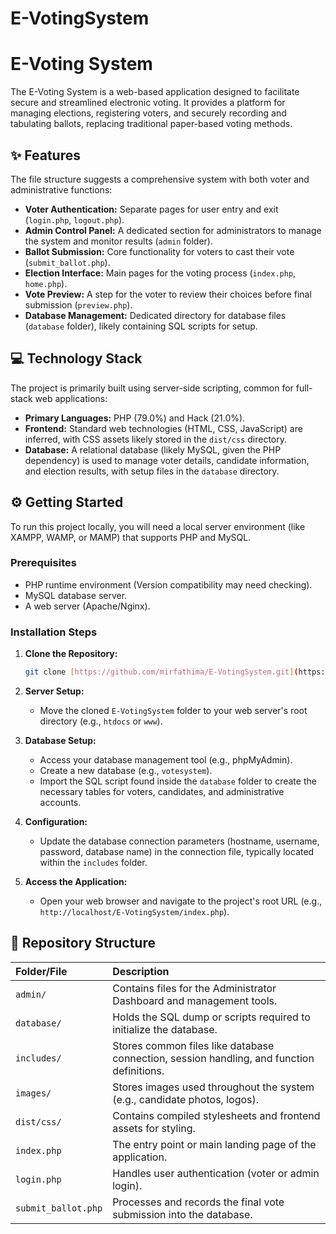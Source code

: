 # E-VotingSystem

# E-Voting System

The E-Voting System is a web-based application designed to facilitate secure and streamlined electronic voting. It provides a platform for managing elections, registering voters, and securely recording and tabulating ballots, replacing traditional paper-based voting methods.

## ✨ Features

The file structure suggests a comprehensive system with both voter and administrative functions:

* **Voter Authentication:** Separate pages for user entry and exit (`login.php`, `logout.php`).
* **Admin Control Panel:** A dedicated section for administrators to manage the system and monitor results (`admin` folder).
* **Ballot Submission:** Core functionality for voters to cast their vote (`submit_ballot.php`).
* **Election Interface:** Main pages for the voting process (`index.php`, `home.php`).
* **Vote Preview:** A step for the voter to review their choices before final submission (`preview.php`).
* **Database Management:** Dedicated directory for database files (`database` folder), likely containing SQL scripts for setup.

## 💻 Technology Stack

The project is primarily built using server-side scripting, common for full-stack web applications:

* **Primary Languages:** PHP (79.0%) and Hack (21.0%).
* **Frontend:** Standard web technologies (HTML, CSS, JavaScript) are inferred, with CSS assets likely stored in the `dist/css` directory.
* **Database:** A relational database (likely MySQL, given the PHP dependency) is used to manage voter details, candidate information, and election results, with setup files in the `database` directory.

## ⚙️ Getting Started

To run this project locally, you will need a local server environment (like XAMPP, WAMP, or MAMP) that supports PHP and MySQL.

### Prerequisites

* PHP runtime environment (Version compatibility may need checking).
* MySQL database server.
* A web server (Apache/Nginx).

### Installation Steps

1.  **Clone the Repository:**
    ```bash
    git clone [https://github.com/mirfathima/E-VotingSystem.git](https://github.com/mirfathima/E-VotingSystem.git)
    ```

2.  **Server Setup:**
    * Move the cloned `E-VotingSystem` folder to your web server's root directory (e.g., `htdocs` or `www`).

3.  **Database Setup:**
    * Access your database management tool (e.g., phpMyAdmin).
    * Create a new database (e.g., `votesystem`).
    * Import the SQL script found inside the `database` folder to create the necessary tables for voters, candidates, and administrative accounts.

4.  **Configuration:**
    * Update the database connection parameters (hostname, username, password, database name) in the connection file, typically located within the `includes` folder.

5.  **Access the Application:**
    * Open your web browser and navigate to the project's root URL (e.g., `http://localhost/E-VotingSystem/index.php`).

## 📁 Repository Structure

| Folder/File | Description |
| :--- | :--- |
| `admin/` | Contains files for the Administrator Dashboard and management tools. |
| `database/` | Holds the SQL dump or scripts required to initialize the database. |
| `includes/` | Stores common files like database connection, session handling, and function definitions. |
| `images/` | Stores images used throughout the system (e.g., candidate photos, logos). |
| `dist/css/` | Contains compiled stylesheets and frontend assets for styling. |
| `index.php` | The entry point or main landing page of the application. |
| `login.php` | Handles user authentication (voter or admin login). |
| `submit_ballot.php` | Processes and records the final vote submission into the database. |

